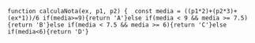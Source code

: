 ```function calculaNota(ex, p1, p2) {  const media = ((p1*2)+(p2*3)+(ex*1))/6 if(media>=9){return 'A'}else if(media < 9 && media >= 7.5){return 'B'}else if(media < 7.5 && media >= 6){return 'C'}else if(media<6){return 'D'}```
